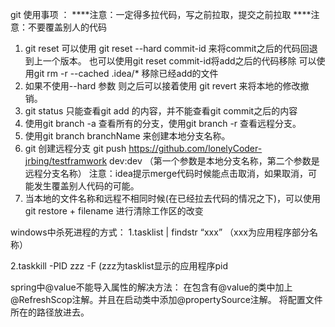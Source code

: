 git 使用事项 ：
 ****注意：一定得多拉代码，写之前拉取，提交之前拉取
 ****注意：不要覆盖别人的代码
1. git reset 可以使用 git reset --hard commit-id 来将commit之后的代码回退到上一个版本。
   也可以使用git reset  commit-id将add之后的代码移除
   可以使用git rm -r --cached .idea/* 移除已经add的文件
2. 如果不使用--hard 参数  则之后可以接着使用 git revert 来将本地的修改撤销。
3. git status 只能查看git add 的内容，并不能查看git commit之后的内容
4. 使用git branch -a 查看所有的分支，使用git branch -r 查看远程分支。
5. 使用git branch branchName 来创建本地分支名称。
6. git 创建远程分支 git  push https://github.com/lonelyCoder-jrbing/testframwork dev:dev 
   （第一个参数是本地分支名称，第二个参数是远程分支名称）
   注意：idea提示merge代码时候能点击取消，如果取消，可能发生覆盖别人代码的可能。
7. 当本地的文件名称和远程不相同时候(在已经拉去代码的情况之下)，可以使用git restore + filename 进行清除工作区的改变

   
windows中杀死进程的方式：
1.tasklist | findstr “xxx”  （xxx为应用程序部分名称）

2.taskkill -PID zzz -F  (zzz为tasklist显示的应用程序pid


spring中@value不能导入属性的解决方法：
  在包含有@value的类中加上@RefreshScop注解。并且在启动类中添加@propertySource注解。
  将配置文件所在的路径放进去。
   
   
   
   
   
   
   
   